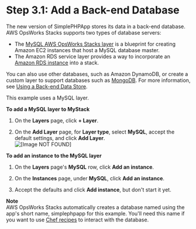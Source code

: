# Step 3\.1: Add a Back\-end Database<a name="gettingstarted-db-db"></a>

The new version of SimplePHPApp stores its data in a back\-end database\. AWS OpsWorks Stacks supports two types of database servers:
+ The [MySQL AWS OpsWorks Stacks layer](workinglayers-db-mysql.md) is a blueprint for creating Amazon EC2 instances that host a MySQL database master\.
+ The Amazon RDS service layer provides a way to incorporate an [Amazon RDS instance](http://docs.aws.amazon.com/AmazonRDS/latest/UserGuide/Welcome.html) into a stack\.

You can also use other databases, such as Amazon DynamoDB, or create a custom layer to support databases such as [MongoDB](http://www.mongodb.org/)\. For more information, see [Using a Back\-end Data Store](customizing-rds.md)\.

This example uses a MySQL layer\.

**To add a MySQL layer to MyStack**

1. On the **Layers** page, click **\+ Layer**\.

1. On the **Add Layer** page, for **Layer type**, select **MySQL**, accept the default settings, and click **Add Layer**\.  
![\[Image NOT FOUND\]](http://docs.aws.amazon.com/opsworks/latest/userguide/images/gsb3.png)

**To add an instance to the MySQL layer**

1. On the **Layers** page's **MySQL** row, click **Add an instance**\.

1. On the **Instances** page, under **MySQL**, click **Add an instance**\.

1. Accept the defaults and click **Add instance**, but don't start it yet\.

**Note**  
AWS OpsWorks Stacks automatically creates a database named using the app's short name, simplephpapp for this example\. You'll need this name if you want to use [Chef recipes](http://docs.chef.io/recipes.html) to interact with the database\.